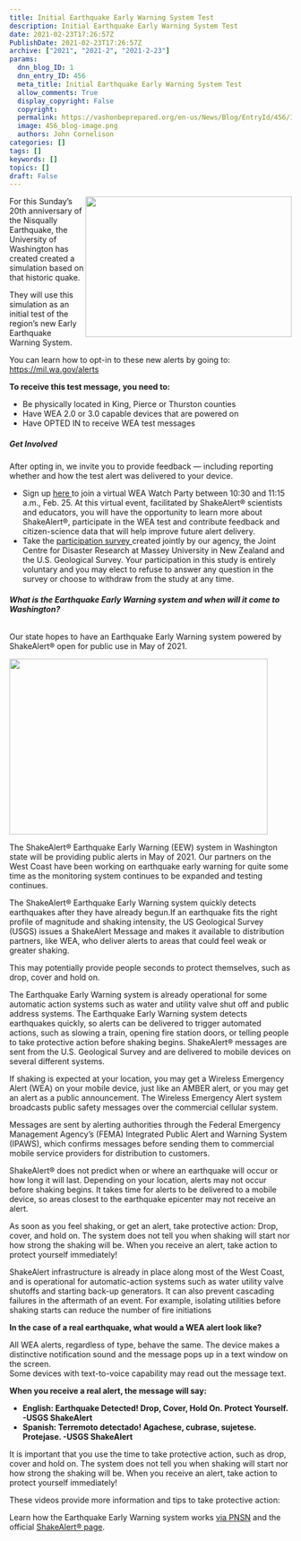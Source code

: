 ```yaml
---
title: Initial Earthquake Early Warning System Test
description: Initial Earthquake Early Warning System Test
date: 2021-02-23T17:26:57Z
PublishDate: 2021-02-23T17:26:57Z
archive: ["2021", "2021-2", "2021-2-23"]
params:
  dnn_blog_ID: 1
  dnn_entry_ID: 456
  meta_title: Initial Earthquake Early Warning System Test
  allow_comments: True
  display_copyright: False
  copyright:
  permalink: https://vashonbeprepared.org/en-us/News/Blog/EntryId/456/Initial-Earthquake-Early-Warning-System-Test
  image: 456_blog-image.png
  authors: John Cornelison
categories: []
tags: []
keywords: []
topics: []
draft: False
---
```


<p><img width="368" height="251" align="right" style="float: right; display: inline;" src="https://mil.wa.gov/asset/6011a812aa2ce">For this Sunday’s 20th anniversary of the Nisqually Earthquake, the University of Washington has created created a simulation based on that historic quake.</p>

<p>They will use this simulation as an initial test of the region’s new Early Earthquake Warning System.</p>

<p>You can learn how to opt-in to these new alerts by going to: <a href="https://mil.wa.gov/alerts">https://mil.wa.gov/alerts</a></p><p><strong>To receive this test message, you need to:</strong><ul><li>Be physically located in King, Pierce or Thurston counties
<li>Have WEA 2.0 or 3.0 capable devices that are powered on <li>Have OPTED IN to receive WEA test messages</li></ul><h5>Get Involved<strong><br></strong></h5><p><strong></strong>After opting in, we invite you to provide feedback — including reporting whether and how the test alert was delivered to your device.<ul><li>Sign up <a href="https://zoom.us/meeting/register/tJAtce-qpz4sGNcGlbvURReVwgNt5APCRR-F">here </a>to join a virtual WEA Watch Party between 10:30 and 11:15 a.m., Feb. 25. At this virtual event, facilitated by ShakeAlert® scientists and educators, you will have the opportunity to learn more about ShakeAlert®, participate in the WEA test and contribute feedback and citizen-science data that will help improve future alert delivery.
<li>Take the <a href="https://massey.au1.qualtrics.com/jfe/form/SV_6nuMcNPRVyLQQuy">participation survey </a>created jointly by our agency, the Joint Centre for Disaster Research at Massey University in New Zealand and the U.S. Geological Survey. Your participation in this study is entirely voluntary and you may elect to refuse to answer any question in the survey or choose to withdraw from the study at any time. </li></ul><h6><strong>What is the Earthquake Early Warning system and when will it come to Washington?</strong></h6><p>Our state hopes to have an Earthquake Early Warning system powered by ShakeAlert® open for public use in May of 2021. <p><img width="461" height="314" src="https://mil.wa.gov/asset/6011a812aa2ce"><p>The ShakeAlert® Earthquake Early Warning (EEW) system in Washington state will be providing public alerts in May of 2021. Our partners on the West Coast have been working on earthquake early warning for quite some time as the monitoring system continues to be expanded and testing continues.</p><p>The ShakeAlert® Earthquake Early Warning system quickly detects earthquakes after they have already begun.If an earthquake fits the right profile of magnitude and shaking intensity, the US Geological Survey (USGS) issues a ShakeAlert Message and makes it available to distribution partners, like WEA, who deliver alerts to areas that could feel weak or greater shaking.</p><p>This may potentially provide people seconds to protect themselves, such as drop, cover and hold on.</p><p>The Earthquake Early Warning system is already operational for some automatic action systems such as water and utility valve shut off and public address systems. The Earthquake Early Warning system detects earthquakes quickly, so alerts can be delivered to trigger automated actions, such as slowing a train, opening fire station doors, or telling people to take protective action before shaking begins. ShakeAlert® messages are sent from the U.S. Geological Survey and are delivered to mobile devices on several different systems.</p><p>If shaking is expected at your location, you may get a Wireless Emergency Alert (WEA) on your mobile device, just like an AMBER alert, or you may get an alert as a public announcement. The Wireless Emergency Alert system broadcasts public safety messages over the commercial cellular system.</p><p>Messages are sent by alerting authorities through the Federal Emergency Management Agency’s (FEMA) Integrated Public Alert and Warning System (IPAWS), which confirms messages before sending them to commercial mobile service providers for distribution to customers.</p><p>ShakeAlert® does not predict when or where an earthquake will occur or how long it will last. Depending on your location, alerts may not occur before shaking begins. It takes time for alerts to be delivered to a mobile device, so areas closest to the earthquake epicenter may not receive an alert.</p><p>As soon as you feel shaking, or get an alert, take protective action: Drop, cover, and hold on. The system does not tell you when shaking will start nor how strong the shaking will be. When you receive an alert, take action to protect yourself immediately!</p><p>ShakeAlert infrastructure is already in place along most of the West Coast, and is operational for automatic-action systems such as water utility valve shutoffs and starting back-up generators. It can also prevent cascading failures in the aftermath of an event. For example, isolating utilities before shaking starts can reduce the number of fire initiations</p><p><strong>In the case of a real earthquake, what would a WEA alert look like?</strong></p><p>All WEA alerts, regardless of type, behave the same. The device makes a distinctive notification sound and the message pops up in a text window on the screen.<br>Some devices with text-to-voice capability may read out the message text.</p><p><strong>When you receive a real alert, the message will say:</strong></p><ul><li><strong>English: Earthquake Detected! Drop, Cover, Hold On. Protect Yourself. -USGS ShakeAlert</strong><li><strong>Spanish: Terremoto detectado! Agachese, cubrase, sujetese. Protejase. -USGS ShakeAlert</strong></li></ul><p>It is important that you use the time to take protective action, such as drop, cover and hold on. The system does not tell you when shaking will start nor how strong the shaking will be. When you receive an alert, take action to protect yourself immediately!<ul></ul><p>These videos provide more information and tips to take protective action: <p>Learn how the Earthquake Early Warning system works <a href="https://www.pnsn.org/pnsn-data-products/earthquake-early-warning">via PNSN</a> and the official <a href="https://www.shakealert.org/">ShakeAlert® page</a>.
